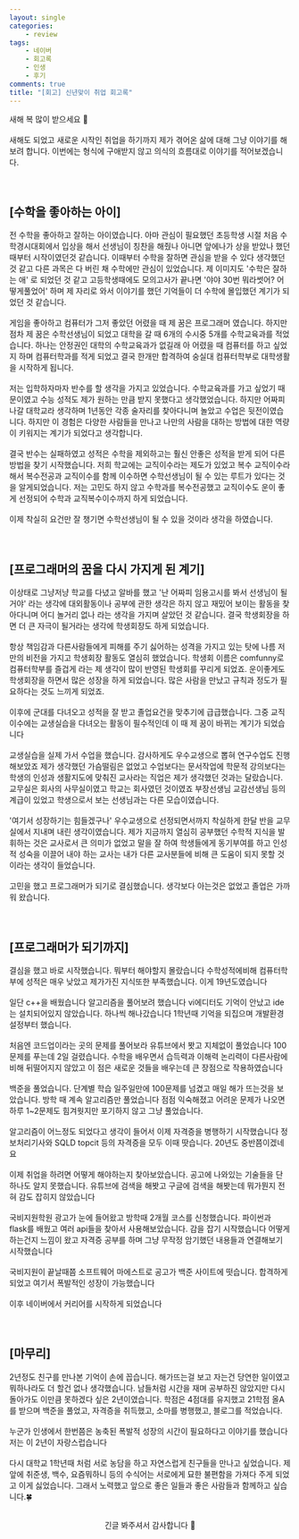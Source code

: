 ```yaml
---
layout: single
categories:
    - review
tags:
    - 네이버
    - 회고록
    - 인생
    - 후기
comments: true
title: "[회고] 신년맞이 취업 회고록"
---
```


새해 복 많이 받으세요 👋<br>
<br>
새해도 되었고 새로운 시작인 취업을 하기까지 제가 겪어온 삶에 대해 그냥 이야기를 해보려 합니다. 이번에는 형식에 구애받지 않고 의식의 흐름대로 이야기를 적어보겠습니다.<br>
<br>
<br>

## [수학을 좋아하는 아이]<br>
전 수학을 좋아하고 잘하는 아이였습니다. 아마 관심이 필요했던 초등학생 시절 처음 수학경시대회에서 입상을 해서 선생님이 칭찬을 해줬나 아니면 앞에나가 상을 받았나 했던 때부터 시작이였던것 같습니다. 이때부터 수학을 잘하면 관심을 받을 수 있다 생각했던것 같고 다른 과목은 다 버린 채 수학에만 관심이 있었습니다. 제 이미지도 '수학은 잘하는 애' 로 되었던 것 같고 고등학생때에도 모의고사가 끝나면 '야야 30번 뭐라썻어? 어떻게풀었어' 하며 제 자리로 와서 이야기를 했던 기억들이 더 수학에 몰입했던 계기가 되었던 것 같습니다.<br>
<br>
게임을 좋아하고 컴퓨터가 그저 좋았던 어렸을 때 제 꿈은 프로그래머 였습니다. 하지만 점차 제 꿈은 수학선생님이 되었고 대학을 갈 때 6개의 수시중 5개를 수학교육과를 적었습니다. 하나는 안정권인 대학의 수학교육과가 없길래 아 어렸을 때 컴퓨터를 하고 싶었지 하며 컴퓨터학과를 적게 되었고 결국 한개만 합격하여 숭실대 컴퓨터학부로 대학생활을 시작하게 됩니다.<br>
<br>
저는 입학하자마자 반수를 할 생각을 가지고 있었습니다. 수학교육과를 가고 싶었기 때문이였고 수능 성적도 제가 원하는 만큼 받지 못했다고 생각했었습니다. 하지만 어짜피 나갈 대학교라 생각하며 1년동안 각종 술자리를 찾아다니며 놀았고 수업은 뒷전이였습니다. 하지만 이 경험은 다양한 사람들을 만나고 나만의 사람을 대하는 방법에 대한 역량이 키워지는 계기가 되었다고 생각합니다.<br>
<br>
결국 반수는 실패하였고 성적은 수학을 제외하고는 훨신 안좋은 성적을 받게 되어 다른 방법을 찾기 시작했습니다. 저희 학교에는 교직이수라는 제도가 있었고 복수 교직이수라 해서 복수전공과 교직이수를 함께 이수하면 수학선생님이 될 수 있는 루트가 있다는 것을 알게되었습니다. 저는 고민도 하지 않고 수학과를 복수전공했고 교직이수도 운이 좋게 선정되어 수학과 교직복수이수까지 하게 되었습니다.<br>
<br>
이제 착실히 요건만 잘 챙기면 수학선생님이 될 수 있을 것이라 생각을 하였습니다.<br>
<br>
<br>

## [프로그래머의 꿈을 다시 가지게 된 계기]<br>
이상태로 그냥저냥 학교를 다녔고 알바를 했고 '난 어짜피 임용고시를 봐서 선생님이 될거야' 라는 생각에 대외활동이나 공부에 관한 생각은 하지 않고 재밌어 보이는 활동을 찾아다니며 어디 놀거리 없나 라는 생각을 가지며 살았던 것 같습니다. 결국 학생회장을 하면 더 큰 자극이 될거라는 생각에 학생회장도 하게 되었습니다.<br>
<br>
항상 책임감과 다른사람들에게 피해를 주기 싫어하는 성격을 가지고 있는 탓에 나름 저만의 비전을 가지고 학생회장 활동도 열심히 했었습니다. 학생회 이름은 comfunny로 컴퓨터학부를 즐겁게 라는 제 생각이 많이 반영된 학생회를 꾸리게 되었죠. 운이좋게도 학생회장을 하면서 많은 성장을 하게 되었습니다. 많은 사람을 만났고 규칙과 정도가 필요하다는 것도 느끼게 되었죠.<br>
<br>
이후에 군대를 다녀오고 성적을 잘 받고 졸업요건을 맞추기에 급급했습니다. 그중 교직이수에는 교생실습을 다녀오는 활동이 필수적인데 이 때 제 꿈이 바뀌는 계기가 되었습니다<br>
<br>
교생실습을 실제 가서 수업을 했습니다. 감사하게도 우수교생으로 뽑혀 연구수업도 진행해보았죠 제가 생각했던 가슴떨림은 없었고 수업보다는 문서작업에 학문적 강의보다는 학생의 인성과 생활지도에 맞춰진 교사라는 직업은 제가 생각했던 것과는 달랐습니다. 교무실은 회사의 사무실이였고 학교는 회사였던 것이였죠 부장선생님 교감선생님 등의 계급이 있었고 학생으로서 보는 선생님과는 다른 모습이였습니다.<br>
<br>
'여기서 성장하기는 힘들겠구나' 우수교생으로 선정되면서까지 착실하게 한달 반을 교무실에서 지내며 내린 생각이였습니다. 제가 지금까지 열심히 공부했던 수학적 지식을 발휘하는 것은 교사로서 큰 의미가 없었고 말을 잘 하여 학생들에게 동기부여를 하고 인성적 성숙을 이끌어 내야 하는 교사는 내가 다른 교사분들에 비해 큰 도움이 되지 못할 것이라는 생각이 들었습니다.<br>
<br>
고민을 했고 프로그래머가 되기로 결심했습니다. 생각보다 아는것은 없었고 졸업은 가까워 왔습니다.<br>
<br>
<br>

## [프로그래머가 되기까지]<br>
결심을 했고 바로 시작했습니다. 뭐부터 해야할지 몰랐습니다 수학성적에비해 컴퓨터학부에 성적은 매우 낮았고 제가가진 지식또한 부족했습니다. 이게 19년도였습니다<br>
<br>
일단 c++을 배웠습니다 알고리즘을 풀어보려 했습니다 vi에디터도 기억이 안났고 ide는 설치되어있지 않았습니다. 하나씩 해나갔습니다 1학년때 기억을 되집으며 개발환경 설정부터 했습니다.<br>
<br>
처음엔 코드업이라는 곳의 문제를 풀어보라 유튜브에서 봣고 지체없이 풀었습니다 100문제를 푸는데 2일 걸렸습니다. 수학을 배우면서 습득력과 이해력 논리력이 다른사람에 비해 뒤떨어지지 않았고 이 점은 새로운 것들을 배우는데 큰 장점으로 작용하였습니다<br>
<br>
백준을 풀었습니다. 단계별 학습 일주일만에 100문제를 넘겼고 매일 해가 뜨는것을 보았습니다. 방학 때 계속 알고리즘만 풀었습니다 점점 익숙해졌고 어려운 문제가 나오면 하루 1~2문제도 힘겨웟지만 포기하지 않고 그냥 풀었습니다.<br>
<br>
알고리즘이 어느정도 되었다고 생각이 들어서 이제 자격증을 병행하기 시작했습니다 정보처리기사와 SQLD topcit 등의 자격증을 모두 이때 땃습니다. 20년도 중반쯤이겠네요<br>
<br>
이제 취업을 하려면 어떻게 해야하는지 찾아보았습니다. 공고에 나와있는 기술들을 단 하나도 알지 못했습니다. 유튜브에 검색을 해봣고 구글에 검색을 해봣는데 뭐가뭔지 전혀 감도 잡히지 않았습니다<br>
<br>
국비지원학원 광고가 눈에 들어왔고 방학때 2개월 코스를 신청했습니다. 파이썬과 flask를 배웠고 여러 api들을 찾아서 사용해보았습니다. 감을 잡기 시작했습니다 어떻게하는건지 느낌이 왔고 자격증 공부를 하며 그냥 무작정 암기했던 내용들과 연결해보기 시작했습니다<br>
<br>
국비지원이 끝날때쯤 소프트웨어 마에스트로 공고가 백준 사이트에 떳습니다. 합격하게 되었고 여기서 폭발적인 성장이 가능했습니다<br>
<br>
이후 네이버에서 커리어를 시작하게 되었습니다<br>
<br>
<br>

## [마무리]<br>
2년정도 친구를 만나본 기억이 손에 꼽습니다. 해가뜨는걸 보고 자는건 당연한 일이였고 뭐하나라도 더 할건 없나 생각했습니다. 남들처럼 시간을 재며 공부하진 않았지만 다시 돌아가도 이만큼 못하겠다 싶은 2년이였습니다. 학점은 4점대를 유지했고 21학점 올A를 받으며 백준을 풀었고, 자격증을 취득했고, 소마를 병행했고, 블로그를 적었습니다.<br>
<br>
누군가 인생에서 한번쯤은 농축된 폭발적 성장의 시간이 필요하다고 이야기를 했습니다 저는 이 2년이 자랑스럽습니다<br>
<br>
다시 대학교 1학년때 처럼 서로 농담을 하고 자연스럽게 친구들을 만나고 싶었습니다. 제앞에 취준생, 백수, 요즘뭐하니 등의 수식어는 서로에게 묘한 불편함을 가져다 주게 되었고 이게 싫었습니다. 그래서 노력했고 앞으로 좋은 일들과 좋은 사람들과 함께하고 싶습니다.🍀<br>
<br>

<center>긴글 봐주셔서 감사합니다 👋</center>